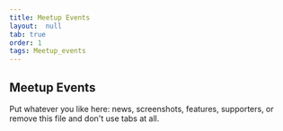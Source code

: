 ```yaml
---
title: Meetup Events
layout:  null
tab: true
order: 1
tags: Meetup_events
---
```


## Meetup Events

Put whatever you like here: news, screenshots, features, supporters, or remove this file and don't use tabs at all.
